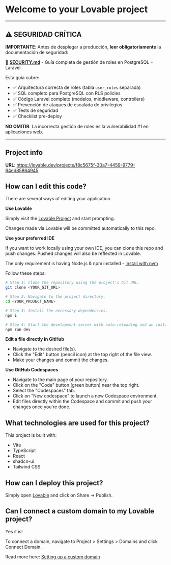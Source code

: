 # Welcome to your Lovable project

---

## ⚠️ SEGURIDAD CRÍTICA

**IMPORTANTE**: Antes de desplegar a producción, **leer obligatoriamente** la documentación de seguridad:

📖 **[SECURITY.md](SECURITY.md)** - Guía completa de gestión de roles en PostgreSQL + Laravel

Esta guía cubre:
- ✅ Arquitectura correcta de roles (tabla `user_roles` separada)
- ✅ SQL completo para PostgreSQL con RLS policies
- ✅ Código Laravel completo (modelos, middleware, controllers)
- ✅ Prevención de ataques de escalada de privilegios
- ✅ Tests de seguridad
- ✅ Checklist pre-deploy

**NO OMITIR**: La incorrecta gestión de roles es la vulnerabilidad #1 en aplicaciones web.

---

## Project info

**URL**: https://lovable.dev/projects/f8c5675f-30a7-4459-9779-64ed85864945

## How can I edit this code?

There are several ways of editing your application.

**Use Lovable**

Simply visit the [Lovable Project](https://lovable.dev/projects/f8c5675f-30a7-4459-9779-64ed85864945) and start prompting.

Changes made via Lovable will be committed automatically to this repo.

**Use your preferred IDE**

If you want to work locally using your own IDE, you can clone this repo and push changes. Pushed changes will also be reflected in Lovable.

The only requirement is having Node.js & npm installed - [install with nvm](https://github.com/nvm-sh/nvm#installing-and-updating)

Follow these steps:

```sh
# Step 1: Clone the repository using the project's Git URL.
git clone <YOUR_GIT_URL>

# Step 2: Navigate to the project directory.
cd <YOUR_PROJECT_NAME>

# Step 3: Install the necessary dependencies.
npm i

# Step 4: Start the development server with auto-reloading and an instant preview.
npm run dev
```

**Edit a file directly in GitHub**

- Navigate to the desired file(s).
- Click the "Edit" button (pencil icon) at the top right of the file view.
- Make your changes and commit the changes.

**Use GitHub Codespaces**

- Navigate to the main page of your repository.
- Click on the "Code" button (green button) near the top right.
- Select the "Codespaces" tab.
- Click on "New codespace" to launch a new Codespace environment.
- Edit files directly within the Codespace and commit and push your changes once you're done.

## What technologies are used for this project?

This project is built with:

- Vite
- TypeScript
- React
- shadcn-ui
- Tailwind CSS

## How can I deploy this project?

Simply open [Lovable](https://lovable.dev/projects/f8c5675f-30a7-4459-9779-64ed85864945) and click on Share -> Publish.

## Can I connect a custom domain to my Lovable project?

Yes it is!

To connect a domain, navigate to Project > Settings > Domains and click Connect Domain.

Read more here: [Setting up a custom domain](https://docs.lovable.dev/tips-tricks/custom-domain#step-by-step-guide)
